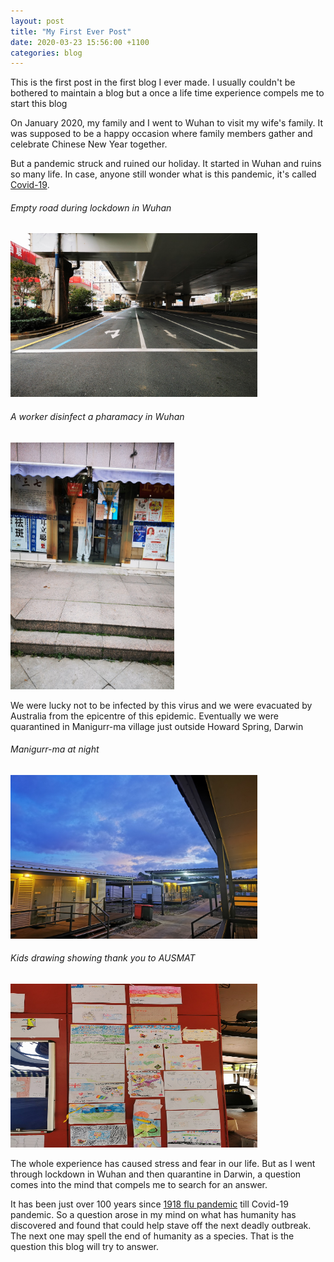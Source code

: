 ```yaml
---
layout: post
title: "My First Ever Post"
date: 2020-03-23 15:56:00 +1100
categories: blog
---
```


This is the first post in the first blog I ever made.
I usually couldn't be bothered to maintain a blog but a once a life time experience compels me to start this blog

On January 2020, my family and I went to Wuhan to visit my wife's family. It was supposed to be a happy occasion where family members gather and celebrate Chinese New Year together.

But a pandemic struck and ruined our holiday. It started in Wuhan and ruins so many life. In case, anyone still wonder what is this pandemic, it's called [Covid-19](https://www.who.int/emergencies/diseases/novel-coronavirus-2019).  
###### _Empty road during lockdown in Wuhan_
<img src="/assets/images/empty_road_wuhan_lockdown.jpg" alt="Empty road during lockdown in Wuhan" height="262" width="395"/>  


###### _A worker disinfect a pharamacy in Wuhan_
<img src="/assets/images/wuhan_lockdown_pharmacy.jpg" alt="A worker disinfect a pharmacy in Wuhan" height="395" width="262"/>  


We were lucky not to be infected by this virus and we were evacuated by Australia from the epicentre of this epidemic.  Eventually we were quarantined in Manigurr-ma village just outside Howard Spring, Darwin

###### _Manigurr-ma at night_
<img src="/assets/images/manigurr-ma_night.jpg" alt="Mannigur-ma at night" height="262" width="395"/>

###### _Kids drawing showing thank you to AUSMAT_
<img src="/assets/images/manigurr-ma_kids_thankyou.jpg" alt="kids drawing showing thanks to AUSMAT" height="262" width="395"/>

The whole experience has caused stress and fear in our life. But as I went through lockdown in Wuhan and then quarantine in Darwin, a question comes into the mind that compels me to search for an answer. 

It has been just over 100 years since [1918 flu pandemic](https://en.wikipedia.org/wiki/Spanish_flu) till Covid-19 pandemic. So a question arose in my mind on what has humanity has discovered and found that could help stave off the next deadly outbreak. The next one may spell the end of humanity as a species. That is the question this blog will try to answer.